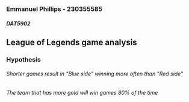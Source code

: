 ### Emmanuel Phillips - 230355585
##### DAT5902
## League of Legends game analysis 


### Hypothesis
###### Shorter games result in "Blue side" winning more often than "Red side"
###### The team that has more gold will win games 80% of the time
